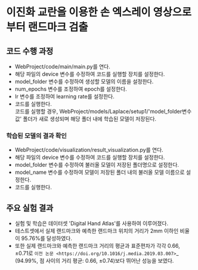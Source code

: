 # 이진화 교란을 이용한 손 엑스레이 영상으로부터 랜드마크 검출

## 코드 수행 과정
- WebProject/code/main/main.py를 연다.
- 해당 파일의 device 변수를 수정하여 코드를 실행할 장치를 설정한다.
- model_folder 변수를 수정하여 생성할 모델의 이름을 설정한다.
- num_epochs 변수를 조정하여 epoch를 설정한다.
- lr 변수를 조정하여 learning rate를 설정한다.
- 코드를 실행한다.  
 코드를 실행할 경우, WebProject/models/Laplace/setup1/'model_folder변수 값' 폴더가 새로
 생성되며 해당 폴더 내에 학습된 모델이 저장된다.
 
### 학습된 모델의 결과 확인
- WebProject/code/visualization/result_visualization.py를 연다.
- 해당 파일의 device 변수를 수정하여 코드를 실행할 장치를 설정한다.
- model_folder 변수를 수정하여 불러올 모델이 저장된 폴더명으로 설정한다.
- model_name 변수를 수정하여 모델이 저장된 폴더 내의 불러올 모델 이름으로 설정한다.
- 코드를 실행한다.

## 주요 실험 결과
- 실험 및 학습은 데이터셋 'Digital Hand Atlas'를 사용하여 이루어졌다.
- 테스트셋에서 실제 랜드마크와 예측한 랜드마크 위치의 거리가 2mm 이하인 비율이 95.76%를 달성하였다.
- 또한 실제 랜드마크와 예측한 랜드마크 거리의 평균과 표준편차가 각각 0.66, ±0.71로 
`이전 논문 <https://doi.org/10.1016/j.media.2019.03.007>`_ (94.99%, 점 사이의 거리 평균: 0.66, ±0.74)보다 뛰어난 성능을 보였다.
